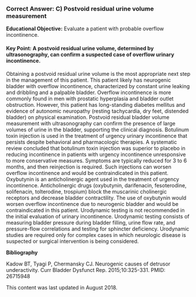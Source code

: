 
### Correct Answer: C) Postvoid residual urine volume measurement 

**Educational Objective:** Evaluate a patient with probable overflow incontinence.

#### **Key Point:** A postvoid residual urine volume, determined by ultrasonography, can confirm a suspected case of overflow urinary incontinence.

Obtaining a postvoid residual urine volume is the most appropriate next step in the management of this patient. This patient likely has neurogenic bladder with overflow incontinence, characterized by constant urine leaking and dribbling and a palpable bladder. Overflow incontinence is more commonly found in men with prostatic hyperplasia and bladder outlet obstruction. However, this patient has long-standing diabetes mellitus and evidence of autonomic neuropathy (resting tachycardia, dry feet, distended bladder) on physical examination. Postvoid residual bladder volume measurement with ultrasonography can confirm the presence of large volumes of urine in the bladder, supporting the clinical diagnosis.
Botulinum toxin injection is used in the treatment of urgency urinary incontinence that persists despite behavioral and pharmacologic therapies. A systematic review concluded that botulinum toxin injection was superior to placebo in reducing incontinence in patients with urgency incontinence unresponsive to more conservative measures. Symptoms are typically reduced for 3 to 6 months, and then reinjection is required. Such injections can worsen overflow incontinence and would be contraindicated in this patient.
Oxybutynin is an anticholinergic agent used in the treatment of urgency incontinence. Anticholinergic drugs (oxybutynin, darifenacin, fesoterodine, solifenacin, tolterodine, trospium) block the muscarinic cholinergic receptors and decrease bladder contractility. The use of oxybutynin would worsen overflow incontinence due to neurogenic bladder and would be contraindicated in this patient.
Urodynamic testing is not recommended in the initial evaluation of urinary incontinence. Urodynamic testing consists of measuring bladder pressure during bladder filling, urine flow rate, and pressure-flow correlations and testing for sphincter deficiency. Urodynamic studies are required only for complex cases in which neurologic disease is suspected or surgical intervention is being considered.

**Bibliography**

Kadow BT, Tyagi P, Chermansky CJ. Neurogenic causes of detrusor underactivity. Curr Bladder Dysfunct Rep. 2015;10:325-331. PMID: 26715948

This content was last updated in August 2018.